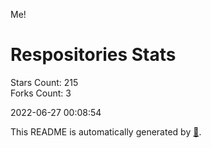 Me!

# Respositories Stats
Stars Count: 215  
Forks Count: 3

2022-06-27 00:08:54  

This README is automatically generated by [🐰](https://github.com/rnitta/rnitta).
